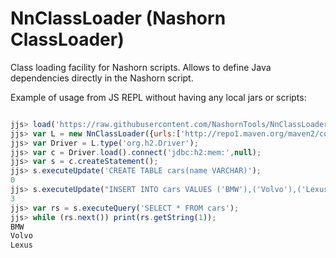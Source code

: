 # NnClassLoader (Nashorn ClassLoader)
Class loading facility for Nashorn scripts. Allows to define Java dependencies directly in the Nashorn script.

Example of usage from JS REPL without having any local jars or scripts:

```javascript

jjs> load('https://raw.githubusercontent.com/NashornTools/NnClassLoader/master/NnClassLoader.js');
jjs> var L = new NnClassLoader({urls:['http://repo1.maven.org/maven2/com/h2database/h2/1.4.192/h2-1.4.192.jar']});
jjs> var Driver = L.type('org.h2.Driver');
jjs> var c = Driver.load().connect('jdbc:h2:mem:',null);
jjs> var s = c.createStatement();
jjs> s.executeUpdate('CREATE TABLE cars(name VARCHAR)');
0
jjs> s.executeUpdate("INSERT INTO cars VALUES ('BMW'),('Volvo'),('Lexus')");
3
jjs> var rs = s.executeQuery('SELECT * FROM cars');
jjs> while (rs.next()) print(rs.getString(1));
BMW
Volvo
Lexus

```




